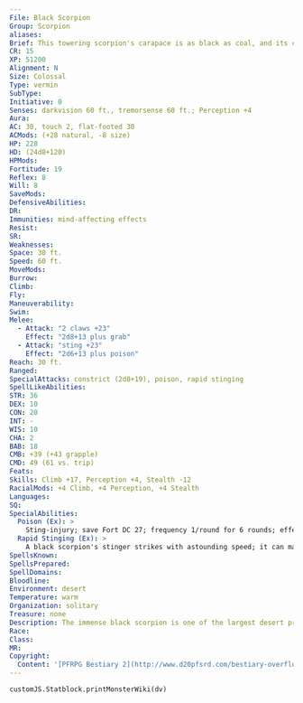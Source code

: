 ```yaml
---
File: Black Scorpion
Group: Scorpion
aliases: 
Brief: This towering scorpion's carapace is as black as coal, and its claws are each as long as a man's body.
CR: 15
XP: 51200
Alignment: N
Size: Colossal
Type: vermin
SubType: 
Initiative: 0
Senses: darkvision 60 ft., tremorsense 60 ft.; Perception +4
Aura: 
AC: 30, touch 2, flat-footed 30
ACMods: (+28 natural, -8 size)
HP: 228
HD: (24d8+120)
HPMods: 
Fortitude: 19
Reflex: 8
Will: 8
SaveMods: 
DefensiveAbilities: 
DR: 
Immunities: mind-affecting effects
Resist: 
SR: 
Weaknesses: 
Space: 30 ft.
Speed: 60 ft.
MoveMods: 
Burrow: 
Climb: 
Fly: 
Maneuverability: 
Swim: 
Melee: 
  - Attack: "2 claws +23"
    Effect: "2d8+13 plus grab"
  - Attack: "sting +23"
    Effect: "2d6+13 plus poison"
Reach: 30 ft.
Ranged: 
SpecialAttacks: constrict (2d8+19), poison, rapid stinging
SpellLikeAbilities: 
STR: 36
DEX: 10
CON: 20
INT: -
WIS: 10
CHA: 2
BAB: 18
CMB: +39 (+43 grapple)
CMD: 49 (61 vs. trip)
Feats: 
Skills: Climb +17, Perception +4, Stealth -12
RacialMods: +4 Climb, +4 Perception, +4 Stealth
Languages: 
SQ: 
SpecialAbilities:
  Poison (Ex): >
    Sting-injury; save Fort DC 27; frequency 1/round for 6 rounds; effect 1d4 Str, 1d4 Dex, and 1d4 Con; cure 3 saves.
  Rapid Stinging (Ex): >
    A black scorpion's stinger strikes with astounding speed; it can make one additional attack in a round with its sting as a swift action.
SpellsKnown: 
SpellsPrepared: 
SpellDomains: 
Bloodline: 
Environment: desert
Temperature: warm
Organization: solitary
Treasure: none
Description: The immense black scorpion is one of the largest desert predators. Capable of stinging with blinding speed, this creature is constantly on the hunt.
Race: 
Class: 
MR: 
Copyright:
  Content: '[PFRPG Bestiary 2](http://www.d20pfsrd.com/bestiary-overflow/black-scorpion)'
---
```

```dataviewjs
customJS.Statblock.printMonsterWiki(dv)
```
